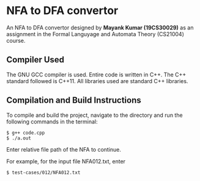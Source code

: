 
<!-- CS21004 Programming Assignment @author Mayank Kumar (19CS30029) -->
# NFA to DFA convertor
An NFA to DFA convertor designed by **Mayank Kumar (19CS30029)** as an assignment in the Formal Languyage and Automata Theory (CS21004) course.
 ## Compiler Used
 The GNU GCC compiler is used. Entire code is written in C++. The C++ standard followed is C++11. All libraries used are standard C++ libraries.
 ## Compilation and Build Instructions
 To compile and build the project, navigate to the directory and run the following commands in the terminal:
 ```shell
 $ g++ code.cpp
 $ ./a.out
 ```
 Enter relative file path of the NFA to continue.

 For example, for the input file NFA012.txt, enter
  ```shell
 $ test-cases/012/NFA012.txt
 ```